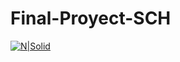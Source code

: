 # Final-Proyect-SCH

[![N|Solid](https://cldup.com/dTxpPi9lDf.thumb.png)](https://nodesource.com/products/nsolid)
